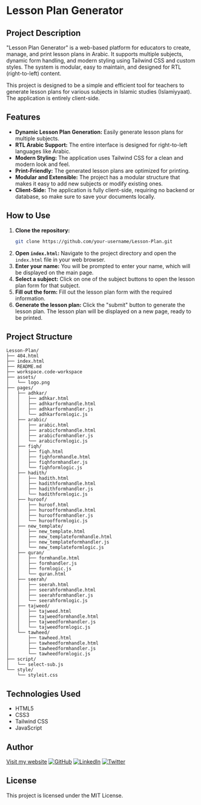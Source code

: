 # Lesson Plan Generator

## Project Description
"Lesson Plan Generator" is a web-based platform for educators to create, manage, and print lesson plans in Arabic. It supports multiple subjects, dynamic form handling, and modern styling using Tailwind CSS and custom styles. The system is modular, easy to maintain, and designed for RTL (right-to-left) content.

This project is designed to be a simple and efficient tool for teachers to generate lesson plans for various subjects in Islamic studies (Islamiyyaat). The application is entirely client-side.

## Features
-   **Dynamic Lesson Plan Generation:** Easily generate lesson plans for multiple subjects.
-   **RTL Arabic Support:** The entire interface is designed for right-to-left languages like Arabic.
-   **Modern Styling:** The application uses Tailwind CSS for a clean and modern look and feel.
-   **Print-Friendly:** The generated lesson plans are optimized for printing.
-   **Modular and Extensible:** The project has a modular structure that makes it easy to add new subjects or modify existing ones.
-   **Client-Side:** The application is fully client-side, requiring no backend or database, so make sure to save your documents locally.

## How to Use
1.  **Clone the repository:**
    ```bash
    git clone https://github.com/your-username/Lesson-Plan.git
    ```
2.  **Open `index.html`:**
    Navigate to the project directory and open the `index.html` file in your web browser.
3.  **Enter your name:**
    You will be prompted to enter your name, which will be displayed on the main page.
4.  **Select a subject:**
    Click on one of the subject buttons to open the lesson plan form for that subject.
5.  **Fill out the form:**
    Fill out the lesson plan form with the required information.
6.  **Generate the lesson plan:**
    Click the "submit" button to generate the lesson plan. The lesson plan will be displayed on a new page, ready to be printed.

## Project Structure
```
Lesson-Plan/
├── 404.html
├── index.html
├── README.md
├── workspace.code-workspace
├── assets/
│   └── logo.png
├── pages/
│   ├── adhkar/
│   │   ├── adhkar.html
│   │   ├── adhkarformhandle.html
│   │   ├── adhkarformhandler.js
│   │   └── adhkarformlogic.js
│   ├── arabic/
│   │   ├── arabic.html
│   │   ├── arabicformhandle.html
│   │   ├── arabicformhandler.js
│   │   └── arabicformlogic.js
│   ├── fiqh/
│   │   ├── fiqh.html
│   │   ├── fiqhformhandle.html
│   │   ├── fiqhformhandler.js
│   │   └── fiqhformlogic.js
│   ├── hadith/
│   │   ├── hadith.html
│   │   ├── hadithformhandle.html
│   │   ├── hadithformhandler.js
│   │   └── hadithformlogic.js
│   ├── huroof/
│   │   ├── huroof.html
│   │   ├── huroofformhandle.html
│   │   ├── huroofformhandler.js
│   │   └── huroofformlogic.js
│   ├── new_template/
│   │   ├── new_template.html
│   │   ├── new_templateformhandle.html
│   │   ├── new_templateformhandler.js
│   │   └── new_templateformlogic.js
│   ├── quran/
│   │   ├── formhandle.html
│   │   ├── formhandler.js
│   │   ├── formlogic.js
│   │   └── quran.html
│   ├── seerah/
│   │   ├── seerah.html
│   │   ├── seerahformhandle.html
│   │   ├── seerahformhandler.js
│   │   └── seerahformlogic.js
│   ├── tajweed/
│   │   ├── tajweed.html
│   │   ├── tajweedformhandle.html
│   │   ├── tajweedformhandler.js
│   │   └── tajweedformlogic.js
│   └── tawheed/
│       ├── tawheed.html
│       ├── tawheedformhandle.html
│       ├── tawheedformhandler.js
│       └── tawheedformlogic.js
├── script/
│   └── select-sub.js
└── style/
    └── styleit.css
```

## Technologies Used
-   HTML5
-   CSS3
-   Tailwind CSS
-   JavaScript

## Author
[Visit my website](https://atomicustadh.pages.dev/ "Author's website")
[![GitHub](https://img.shields.io/badge/GitHub-100000?style=flat-square&logo=github&logoColor=black)](https://github.com/atomic-ustadh)
[![LinkedIn](https://img.shields.io/badge/LinkedIn-0077B5?style=flat-square&logo=linkedin&logoColor=black)](https://linkedin.com/in/atomic-ustadh)
[![Twitter](https://img.shields.io/badge/Twitter-1DA1F2?style=flat-square&logo=twitter&logoColor=black)](https://x.com/atomicustadh)

## License
This project is licensed under the MIT License.








